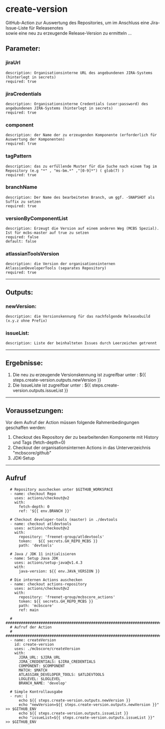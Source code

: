 # create-version

GitHub-Action zur Auswertung des Repositories, um im Anschluss eine Jira-Issue-Liste für Releasenotes  
sowie eine neu zu erzeugende Release-Version zu ermitteln ...

## Parameter:
  ### jiraUrl
    description: Organisationsinterne URL des angebundenen JIRA-Systems (hinterlegt in secrets) 
    required: true
  ### jiraCredentials
    description: Organisationsinterne Credentials (user:password) des angebundenen JIRA-Systems (hinterlegt in secrets)   
    required: true  
  ### component
    description: der Name der zu erzeugenden Komponente (erforderlich für Auswertung der Komponenten)  
    required: true  
  ### tagPattern
    description: das zu erfüllende Muster für die Suche nach einem Tag im Repository (e.g "*" , "ms-bm.*" ,"[0-9]*") ( glob(7) )
    required: true 
  ### branchName
    description: Der Name des bearbeiteten Branch, um ggf. -SNAPSHOT als Suffix zu setzen
    required: true
  ### versionByComponentList
    description: Erzeugt die Version auf einem anderen Weg (MCBS Spezial). Ist für mcbs-master auf true zu setzen
    required: false
    default: false
  ### atlassianToolsVersion
    description: die Version der organisationsinternen AtlassianDeveloperTools (separates Repository)  
    required: true  

---

## Outputs:  
  ### newVersion:  
    description: die Versionskennung für das nachfolgende Releasebuild  (x.y.z ohne Prefix)
  ### issueList:
    description: Liste der beinhalteten Issues durch Leerzeichen getrennt

---

## Ergebnisse:
1. Die neu zu erzeugende Versionskennung ist zugreifbar unter : ${{ steps.create-version.outputs.newVersion }}
2. Die IssueListe ist zugreifbar unter : ${{ steps.create-version.outputs.issueList }}

---

## Voraussetzungen:
Vor dem Aufruf der Action müssen folgende Rahmenbedingungen geschaffen werden:
1. Checkout des Repository der zu bearbeitenden Komponente mit History und Tags (fetch-depth=0)
2. Checkout der organisationsinternen Actions in das Unterverzeichnis "mcbscore/github"
3. JDK-Setup

---

## Aufruf
      # Repository auschecken unter $GITHUB_WORKSPACE
      - name: checkout Repo
        uses: actions/checkout@v2
        with:
          fetch-depth: 0
          ref: '${{ env.BRANCH }}' 
      
      # Checkout developer-tools (master) in ./devtools
      - name: checkout atldevtools
        uses: actions/checkout@v2
        with:
          repository: 'freenet-group/atldevtools'
          token:   ${{ secrets.GH_REPO_MCBS }}
          path: 'devtools'
      
      # Java / JDK 11 initialisieren
      - name: Setup Java JDK
        uses: actions/setup-java@v1.4.3
        with:
          java-version: ${{ env.JAVA_VERSION }}
      
      # Die internen Actions auschecken
      - name: checkout actions-repository
        uses: actions/checkout@v2
        with:
          repository: 'freenet-group/mcbscore_actions'
          token: ${{ secrets.GH_REPO_MCBS }}
          path: 'mcbscore'
          ref: main  
      
      # ##################################################################################
      # Aufruf der Action
      # ##################################################################################
      - name: createVersion
        id: create-version
        uses: ./mcbscore/createVersion
        with:
          JIRA_URL: $JIRA_URL
          JIRA_CREDENTIALS: $JIRA_CREDENTIALS
          COMPONENT: $COMPONENT
          MATCH: $MATCH
          ATLASSIAN_DEVELOPER_TOOLS: $ATLDEVTOOLS
          LOGLEVEL: $LOGLEVEL
          BRANCH_NAME: 'develop' 
      
      # Simple Kontrollausgabe
      - run: |
          echo ${{ steps.create-version.outputs.newVersion }}
          echo "newVersion=${{ steps.create-version.outputs.newVersion }}" >> $GITHUB_ENV
          echo ${{ steps.create-version.outputs.issueList }}
          echo "issueList=${{ steps.create-version.outputs.issueList }}" >> $GITHUB_ENV